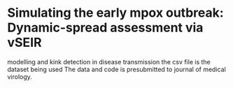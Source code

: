 # Simulating the early mpox outbreak: Dynamic-spread assessment via vSEIR
modelling and kink detection in disease transmission
the csv file is the dataset being used
The data and code is presubmitted to journal of medical virology.
